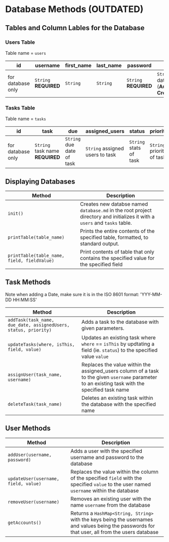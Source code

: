 #   Database Methods **(OUTDATED)**

## Tables and Column Lables for the Database

### Users Table

Table name = `users`

| id | username | first_name | last_name | password | created |
|-|-|-|-|-|-|
| for database only | `String` **REQUIRED** | `String` | `String` | `String` **REQUIRED** | `String` created date (**Automatically Created**)

### Tasks Table

Table name = `tasks`

| id | task | due | assigned_users | status | priority | created |
|-|-|-|-|-|-|-|
| for database only | `String` task name **REQUIRED**| `String` due date of task | `String` assigned users to task | `String` stats of task | `String` priority of task | `String` created date (**Automatically Created**) |
## Displaying Databases
| Method    | Description               |
| --------- | ------------------------- |
| `init()`    | Creates new databse named `database.md` in the root project directory and initializes it with a `users` and `tasks` table.
| `printTable(table_name)` | Prints the entire contents of the specified table, formatted, to standard output.
| `printTable(table_name, field, fieldValue)` | Print contents of table that only contains the specified value for the specified field |

## Task Methods

Note when adding a Date, make sure it is in the ISO 8601 format: 'YYY-MM-DD HH:MM:SS'

| Method    | Description               |
| --------- | ------------------------- |
| `addTask(task_name, due_date, assignedUsers, status, priority)` | Adds a task to the database with given parameters. 
| `updateTasks(where, isThis, field, value)` | Updates an existing task where `where` == `isThis` by updtating a field (ie. `status`) to the specified value `value` |
| `assignUser(task_name, username)` | Replaces the value within the assigned_users column of a task to the given `username` parameter to an existing task with the specified task name |
| `deleteTask(task_name)` | Deletes an existing task within the database with the specified name |

## User Methods

| Method    | Description               |
| --------- | ------------------------- |
| `addUser(username, password)` | Adds a user with the specified username and password to the database |
| `updateUser(username, field, value)` | Replaces the value within the column of the specified `field` with the specified `value` to the user named `username` within the database |
| `removeUser(username)` | Removes an existing user with the name `username` from the database |
| `getAccounts()` | Returns a `HashMap<String, String>` with the keys being the usernames and values being the passwords for that user, all from the users database |

